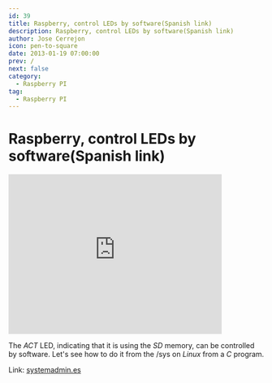 ```yaml
---
id: 39
title: Raspberry, control LEDs by software(Spanish link)
description: Raspberry, control LEDs by software(Spanish link)
author: Jose Cerrejon
icon: pen-to-square
date: 2013-01-19 07:00:00
prev: /
next: false
category:
  - Raspberry PI
tag:
  - Raspberry PI
---
```


# Raspberry, control LEDs by software(Spanish link)

<iframe width="420" height="315" src="http://www.youtube.com/embed/pAgIc4kmamE" frameborder="0" allowfullscreen></iframe>

The *ACT* LED, indicating that it is using the *SD* memory, can be controlled by software. Let's see how to do it from the /sys on *Linux* from a *C* program.

Link: [systemadmin.es](http://systemadmin.es/2013/01/raspberry-controlar-el-led-de-lectura-de-la-sd-por-software)